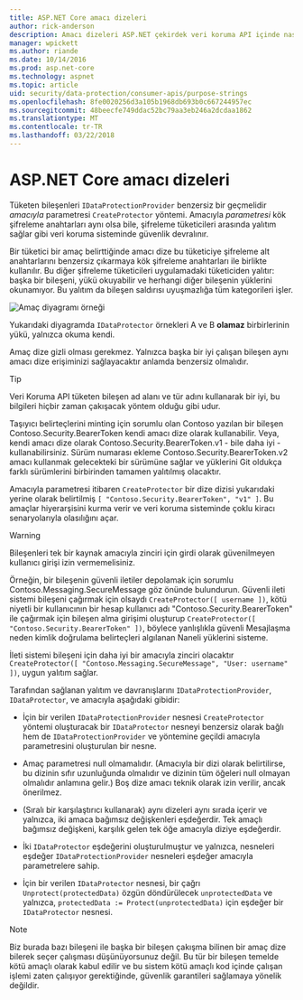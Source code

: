 ```yaml
---
title: ASP.NET Core amacı dizeleri
author: rick-anderson
description: Amacı dizeleri ASP.NET çekirdek veri koruma API içinde nasıl kullanılacağını öğrenin.
manager: wpickett
ms.author: riande
ms.date: 10/14/2016
ms.prod: asp.net-core
ms.technology: aspnet
ms.topic: article
uid: security/data-protection/consumer-apis/purpose-strings
ms.openlocfilehash: 8fe0020256d3a105b1968db693b0c667244957ec
ms.sourcegitcommit: 48beecfe749ddac52bc79aa3eb246a2dcdaa1862
ms.translationtype: MT
ms.contentlocale: tr-TR
ms.lasthandoff: 03/22/2018
---
```

# <a name="purpose-strings-in-aspnet-core"></a>ASP.NET Core amacı dizeleri

<a name="data-protection-consumer-apis-purposes"></a>

Tüketen bileşenleri `IDataProtectionProvider` benzersiz bir geçmelidir *amacıyla* parametresi `CreateProtector` yöntemi. Amacıyla *parametresi* kök şifreleme anahtarları aynı olsa bile, şifreleme tüketicileri arasında yalıtım sağlar gibi veri koruma sisteminde güvenlik devralınır.

Bir tüketici bir amaç belirttiğinde amacı dize bu tüketiciye şifreleme alt anahtarlarını benzersiz çıkarmaya kök şifreleme anahtarları ile birlikte kullanılır. Bu diğer şifreleme tüketicileri uygulamadaki tüketiciden yalıtır: başka bir bileşeni, yükü okuyabilir ve herhangi diğer bileşenin yüklerini okunamıyor. Bu yalıtım da bileşen saldırısı uyuşmazlığa tüm kategorileri işler.

![Amaç diyagramı örneği](purpose-strings/_static/purposes.png)

Yukarıdaki diyagramda `IDataProtector` örnekleri A ve B **olamaz** birbirlerinin yükü, yalnızca okuma kendi.

Amaç dize gizli olması gerekmez. Yalnızca başka bir iyi çalışan bileşen aynı amacı dize erişiminizi sağlayacaktır anlamda benzersiz olmalıdır.

>[!TIP]
> Veri Koruma API tüketen bileşen ad alanı ve tür adını kullanarak bir iyi, bu bilgileri hiçbir zaman çakışacak yöntem olduğu gibi udur.
>
>Taşıyıcı belirteçlerini minting için sorumlu olan Contoso yazılan bir bileşen Contoso.Security.BearerToken kendi amacı dize olarak kullanabilir. Veya, kendi amacı dize olarak Contoso.Security.BearerToken.v1 - bile daha iyi - kullanabilirsiniz. Sürüm numarası ekleme Contoso.Security.BearerToken.v2 amacı kullanmak gelecekteki bir sürümüne sağlar ve yüklerini Git oldukça farklı sürümlerini birbirinden tamamen yalıtılmış olacaktır.

Amacıyla parametresi itibaren `CreateProtector` bir dize dizisi yukarıdaki yerine olarak belirtilmiş `[ "Contoso.Security.BearerToken", "v1" ]`. Bu amaçlar hiyerarşisini kurma verir ve veri koruma sisteminde çoklu kiracı senaryolarıyla olasılığını açar.

<a name="data-protection-contoso-purpose"></a>

>[!WARNING]
> Bileşenleri tek bir kaynak amacıyla zinciri için girdi olarak güvenilmeyen kullanıcı girişi izin vermemelisiniz.
>
>Örneğin, bir bileşenin güvenli iletiler depolamak için sorumlu Contoso.Messaging.SecureMessage göz önünde bulundurun. Güvenli ileti sistemi bileşeni çağırmak için olsaydı `CreateProtector([ username ])`, kötü niyetli bir kullanıcının bir hesap kullanıcı adı "Contoso.Security.BearerToken" ile çağırmak için bileşen alma girişimi oluşturup `CreateProtector([ "Contoso.Security.BearerToken" ])`, böylece yanlışlıkla güvenli Mesajlaşma neden kimlik doğrulama belirteçleri algılanan Naneli yüklerini sisteme.
>
>İleti sistemi bileşeni için daha iyi bir amacıyla zinciri olacaktır `CreateProtector([ "Contoso.Messaging.SecureMessage", "User: username" ])`, uygun yalıtım sağlar.

Tarafından sağlanan yalıtım ve davranışlarını `IDataProtectionProvider`, `IDataProtector`, ve amacıyla aşağıdaki gibidir:

* İçin bir verilen `IDataProtectionProvider` nesnesi `CreateProtector` yöntemi oluşturacak bir `IDataProtector` nesneyi benzersiz olarak bağlı hem de `IDataProtectionProvider` ve yöntemine geçildi amacıyla parametresini oluşturulan bir nesne.

* Amaç parametresi null olmamalıdır. (Amacıyla bir dizi olarak belirtilirse, bu dizinin sıfır uzunluğunda olmalıdır ve dizinin tüm öğeleri null olmayan olmalıdır anlamına gelir.) Boş dize amacı teknik olarak izin verilir, ancak önerilmez.

* (Sıralı bir karşılaştırıcı kullanarak) aynı dizeleri aynı sırada içerir ve yalnızca, iki amaca bağımsız değişkenleri eşdeğerdir. Tek amaçlı bağımsız değişkeni, karşılık gelen tek öğe amacıyla diziye eşdeğerdir.

* İki `IDataProtector` eşdeğerini oluşturulmuştur ve yalnızca, nesneleri eşdeğer `IDataProtectionProvider` nesneleri eşdeğer amacıyla parametrelere sahip.

* İçin bir verilen `IDataProtector` nesnesi, bir çağrı `Unprotect(protectedData)` özgün döndürülecek `unprotectedData` ve yalnızca, `protectedData := Protect(unprotectedData)` için eşdeğer bir `IDataProtector` nesnesi.

> [!NOTE]
> Biz burada bazı bileşeni ile başka bir bileşen çakışma bilinen bir amaç dize bilerek seçer çalışması düşünüyorsunuz değil. Bu tür bir bileşen temelde kötü amaçlı olarak kabul edilir ve bu sistem kötü amaçlı kod içinde çalışan işlemi zaten çalışıyor gerektiğinde, güvenlik garantileri sağlamaya yönelik değildir.
